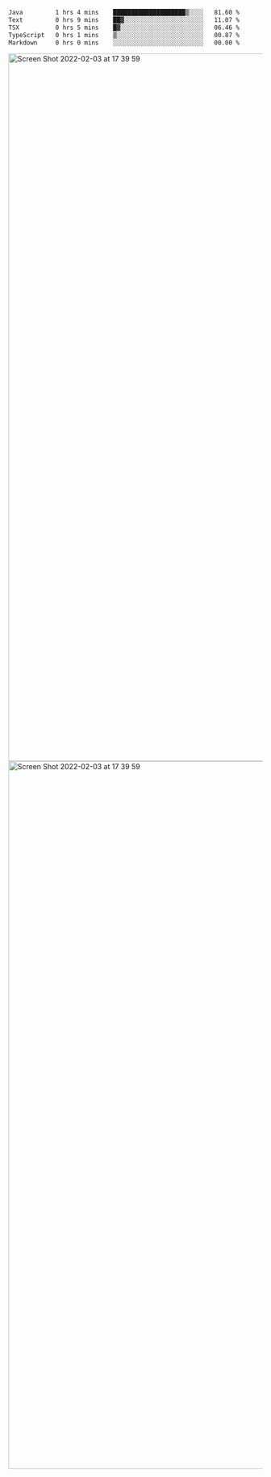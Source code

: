 <!--START_SECTION:waka-->

```txt
Java         1 hrs 4 mins    ████████████████████▒░░░░   81.60 %
Text         0 hrs 9 mins    ██▓░░░░░░░░░░░░░░░░░░░░░░   11.07 %
TSX          0 hrs 5 mins    █▓░░░░░░░░░░░░░░░░░░░░░░░   06.46 %
TypeScript   0 hrs 1 mins    ▒░░░░░░░░░░░░░░░░░░░░░░░░   00.87 %
Markdown     0 hrs 0 mins    ░░░░░░░░░░░░░░░░░░░░░░░░░   00.00 %
```

<!--END_SECTION:waka-->

<img width="1400" alt="Screen Shot 2022-02-03 at 17 39 59" src="https://user-images.githubusercontent.com/45716542/152387304-f2b60485-53a6-4f4b-a818-5cefb1b0c0ae.png">
<img width="1400" alt="Screen Shot 2022-02-03 at 17 39 59" src="https://user-images.githubusercontent.com/45716542/152387273-ea5cdf21-2a45-44da-8bef-00c1763b1d42.png">
